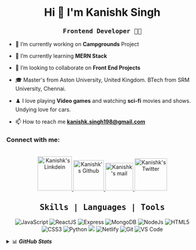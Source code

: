 <h1 align="center">Hi 👋 I'm Kanishk Singh</h1>

<h3 align="center"><samp> Frontend Developer 🧑‍💻 </samp></h4></p>

<div>
   
- 🔭 I’m currently working on **Campgrounds** Project

- 🌱 I’m currently learning **MERN Stack**

- 👯 I’m looking to collaborate on **Front End Projects**

- 🎓 Master's from Aston University, United Kingdom. BTech from SRM University, Chennai.
   
- ♟️ I love playing **Video games** and watching **sci-fi** movies and shows. Undying love for cars.
   
- 📫 How to reach me **kanishk.singh198@gmail.com**
</div>
   
<h3 align="left">Connect with me:</h3>
<br>
<div align="center">
<a href="https://www.linkedin.com/in/kanishk-singh117/">
  <img alt="Kanishk's Linkdein"  width="90px" src="https://img.shields.io/badge/Linkedin-0A66C2?style=for-the-badge&logo=Linkedin&logoColor=white" />
</a>

<a href="https://github.com/KamikazeWild/">
  <img alt="Kanishk's Github" width="80px" src="https://img.shields.io/badge/Github-181717?style=for-the-badge&logo=Github&logoColor=white" />
</a>

<a href="mailto:kanishk.singh198@gmail.com">
  <img alt="Kanishk's mail" width="73px" src="https://img.shields.io/badge/Gmail-c14438?style=for-the-badge&logo=Gmail&logoColor=white" />
</a>

<a href="https://twitter.com/Kanishk69124488">
  <img  alt="Kanishk's Twitter" width="85px" src="https://img.shields.io/badge/Twitter-1da1f2?style=for-the-badge&logo=Twitter&logoColor=white" />
  </a>

</div>



<div align="center"><h2><b><samp>Skills | Languages | Tools</samp></b></h2></div>
<div align="center">

![JavaScript](https://img.shields.io/badge/JavaScript-F7DF1E?style=for-the-badge&logo=javascript&logoColor=black ) ![ReactJS](https://img.shields.io/badge/react-ffffff?style=for-the-badge&logo=react&logoColor=blue) ![Express](https://img.shields.io/badge/expressjs-adacac?style=for-the-badge&logo=express&logoColor=black) ![MongoDB](https://img.shields.io/badge/mongodb-14354C?style=for-the-badge&logo=mongodb&logoColor=green) ![NodeJs](https://img.shields.io/badge/Node.js-339933?style=for-the-badge&logo=nodedotjs&logoColor=white) ![HTML5](https://img.shields.io/badge/HTML5-E34F26?style=for-the-badge&logo=html5&logoColor=white) ![CSS3](https://img.shields.io/badge/CSS3-1572B6?style=for-the-badge&logo=css3&logoColor=white ) ![Python](https://img.shields.io/badge/Python-14354C?style=for-the-badge&logo=python&logoColor=white ) ![](https://img.shields.io/badge/Bootstrap-563D7C?style=for-the-badge&logo=bootstrap&logoColor=white) ![Netlify](https://img.shields.io/badge/Netlify-00C7B7?style=for-the-badge&logo=netlify&logoColor=white ) ![Git](https://img.shields.io/badge/Git-e84e31?style=for-the-badge&logo=git&logoColor=white ) ![VS Code](https://img.shields.io/badge/VS_Code-3ea6eb?style=for-the-badge&logo=Visual-Studio-Code&logoColor=white )

</div>

<details>
  <summary>📊 <b><i>GitHub Stats</i></b></summary>
<div align="center">
 <h2>📈 GitHub Activity:</h2>
   
  
  <p align="center">
<img height="180px"  src="https://github-readme-stats.vercel.app/api?username=KamikazeWild&show_icons=true&theme=react">
  <img height="170px" width='375px' src="https://github-readme-stats.vercel.app/api/top-langs/?username=KamikazeWild&layout=compact&theme=react" />

</p>
</div>
</details>
